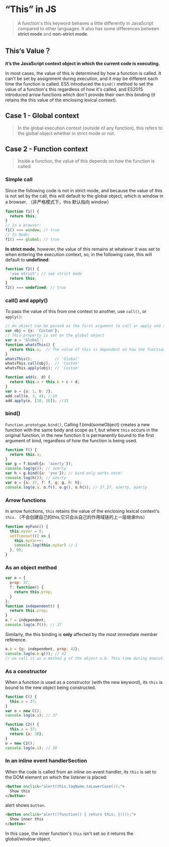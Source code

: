 # “This” in JS

> A function's this keyword behaves a little differently in JavaScript compared to other languages. It also has some differences between **strict mode** and **non-strict mode**.  

## This‘s Value？
**it’s the JavaScript context object in which the current code is executing.**

In most cases, the value of this is determined by how a function is called. It can't be set by assignment during execution, and it may be different each time the function is called. ES5 introduced the `bind()` method to set the value of a function's this regardless of how it's called, and ES2015 introduced arrow functions which don't provide their own this binding (it retains the this value of the enclosing lexical context).

## Case 1 - Global context
> In the global execution context (outside of any function), this refers to the global object whether in strict mode or not.  

## Case 2 - Function context
> Inside a function, the value of this depends on how the function is called.  

### Simple call
Since the following code is not in strict mode, and because the value of this is not set by the call, this will default to the global object, which is window in a browser. 
（非严格模式下，this 默认指向 window）
```js
function f1() {
  return this;
}
// In a browser:
f1() === window; // true 
// In Node:
f1() === global; // true
```

**In strict mode**, however, the value of this remains at whatever it was set to when entering the execution context, so, in the following case, this will default to **undefined**:
```js
function f2() {
  'use strict'; // see strict mode
  return this;
}
f2() === undefined; // true
```

### call() and apply()
To pass the value of this from one context to another, use `call()`, or `apply()`:
```js
// An object can be passed as the first argument to call or apply and this will be bound to it.
var obj = {a: 'Custom'};
// This property is set on the global object
var a = 'Global';
function whatsThis() {
  return this.a;  // The value of this is dependent on how the function is called
}
whatsThis();          // 'Global'
whatsThis.call(obj);  // 'Custom'
whatsThis.apply(obj); // 'Custom'

function add(c, d) {
  return this.a + this.b + c + d;
}
var o = {a: 1, b: 2};
add.call(o, 3, 4); //10
add.apply(o, [10, 20]); //33
```

### bind()
`Function.prototype.bind()`, Calling f.bind(someObject) creates a new function with the same body and scope as f, but where `this` occurs in the original function, in the new function it is permanently bound to the first argument of bind, regardless of how the function is being used.
```js
function f() {
  return this.a;
}
var g = f.bind({a: 'azerty'});
console.log(g()); // azerty
var h = g.bind({a: 'yoo'}); // bind only works once!
console.log(h()); // azerty
var o = {a: 37, f: f, g: g, h: h};
console.log(o.a, o.f(), o.g(), o.h()); // 37,37, azerty, azerty
```

### Arrow functions
In arrow functions, `this` retains the value of the enclosing lexical context's `this`.
（不会创建自己的this,它只会从自己的作用域链的上一层继承this）
```js
function myFunc() {
  this.myVar = 0;
  setTimeout(() => {
    this.myVar++;
    console.log(this.myVar) // 1
  }, 0);
}
```

### As an object method
```js
var o = {
  prop: 37,
  f: function() {
    return this.prop;
  }
};
function independent() {
  return this.prop;
}
o.f = independent;
console.log(o.f()); // 37
```
Similarly, the this binding is **only** affected by the most immediate member reference.
```js
o.b = {g: independent, prop: 42};
console.log(o.b.g()); // 42
// we call it as a method g of the object o.b. This time during execution, this inside the function will refer to o.b
```

### As a constructor
When a function is used as a constructor (with the new keyword), its `this` is bound to the new object being constructed.
```js
function C() {
  this.a = 37;
}
var o = new C();
console.log(o.a); // 37

function C2() {
  this.a = 37;
  return {a: 38};
}
o = new C2();
console.log(o.a); // 38
```

### In an inline event handlerSection
When the code is called from an inline on-event handler, its `this` is set to the DOM element on which the listener is placed:
```html
<button onclick="alert(this.tagName.toLowerCase());">
  Show this
</button>
```
alert shows `button`.

```html
<button onclick="alert((function() { return this; })());">
  Show inner this
</button>
```
In this case, the inner function's `this` isn't set so it returns the global/window object.

